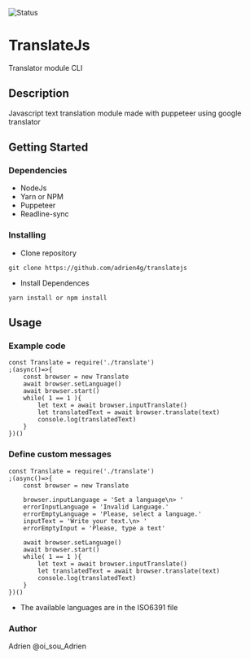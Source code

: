 ![Status](https://img.shields.io/badge/status-development-orange) 
# TranslateJs

Translator module CLI

## Description

Javascript text translation module made with puppeteer using google translator

## Getting Started

### Dependencies

* NodeJs
* Yarn or NPM
* Puppeteer
* Readline-sync

### Installing

* Clone repository
```
git clone https://github.com/adrien4g/translatejs

```
* Install Dependences
```
yarn install or npm install
```

## Usage
### Example code

```
const Translate = require('./translate')
;(async()=>{
    const browser = new Translate
    await browser.setLanguage()
    await browser.start()
    while( 1 == 1 ){
        let text = await browser.inputTranslate()
        let translatedText = await browser.translate(text)
        console.log(translatedText)
    }   
})()
```
### Define custom messages
```
const Translate = require('./translate')
;(async()=>{
    const browser = new Translate
    
    browser.inputLanguage = 'Set a language\n> '
    errorInputLanguage = 'Invalid Language.'
    errorEmptyLanguage = 'Please, select a language.'
    inputText = 'Write your text.\n> '
    errorEmptyInput = 'Please, type a text'
    
    await browser.setLanguage()
    await browser.start()
    while( 1 == 1 ){
        let text = await browser.inputTranslate()
        let translatedText = await browser.translate(text)
        console.log(translatedText)
    }   
})()
```
* The available languages are in the ISO6391 file
### Author
Adrien
@oi_sou_Adrien





